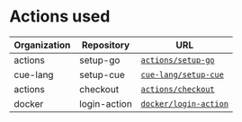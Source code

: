 # Actions used

| Organization   | Repository   | URL                                                             |
|----------------|--------------|-----------------------------------------------------------------|
| actions        | setup-go     | [`actions/setup-go`](https://github.com/actions/setup-go)       |
| cue-lang       | setup-cue    | [`cue-lang/setup-cue`](https://github.com/cue-lang/setup-cue)   |
| actions        | checkout     | [`actions/checkout`](https://github.com/actions/checkout)       |
| docker         | login-action | [`docker/login-action`](https://github.com/docker/login-action) |
